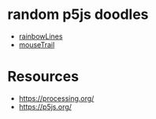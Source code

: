# random p5js doodles

- [rainbowLines](rainbowLines/)
- [mouseTrail](mouseTrail/)

# Resources
- https://processing.org/
- https://p5js.org/
